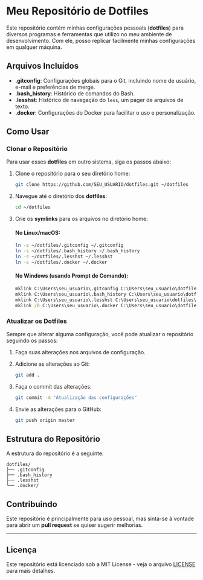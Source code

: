 
# Meu Repositório de Dotfiles

Este repositório contém minhas configurações pessoais (**dotfiles**) para diversos programas e ferramentas que utilizo no meu ambiente de desenvolvimento. Com ele, posso replicar facilmente minhas configurações em qualquer máquina.

## Arquivos Incluídos

- **.gitconfig**: Configurações globais para o Git, incluindo nome de usuário, e-mail e preferências de merge.
- **.bash_history**: Histórico de comandos do Bash.
- **.lesshst**: Histórico de navegação do `less`, um pager de arquivos de texto.
- **.docker**: Configurações do Docker para facilitar o uso e personalização.

## Como Usar

### Clonar o Repositório

Para usar esses **dotfiles** em outro sistema, siga os passos abaixo:

1. Clone o repositório para o seu diretório home:

   ```bash
   git clone https://github.com/SEU_USUARIO/dotfiles.git ~/dotfiles
   ```

2. Navegue até o diretório dos **dotfiles**:

   ```bash
   cd ~/dotfiles
   ```

3. Crie os **symlinks** para os arquivos no diretório home:

   #### No Linux/macOS:
   ```bash
   ln -s ~/dotfiles/.gitconfig ~/.gitconfig
   ln -s ~/dotfiles/.bash_history ~/.bash_history
   ln -s ~/dotfiles/.lesshst ~/.lesshst
   ln -s ~/dotfiles/.docker ~/.docker
   ```

   #### No Windows (usando Prompt de Comando):
   ```cmd
   mklink C:\Users\seu_usuario\.gitconfig C:\Users\seu_usuario\dotfiles\.gitconfig
   mklink C:\Users\seu_usuario\.bash_history C:\Users\seu_usuario\dotfiles\.bash_history
   mklink C:\Users\seu_usuario\.lesshst C:\Users\seu_usuario\dotfiles\.lesshst
   mklink /D C:\Users\seu_usuario\.docker C:\Users\seu_usuario\dotfiles\.docker
   ```

### Atualizar os Dotfiles

Sempre que alterar alguma configuração, você pode atualizar o repositório seguindo os passos:

1. Faça suas alterações nos arquivos de configuração.
2. Adicione as alterações ao Git:

   ```bash
   git add .
   ```

3. Faça o commit das alterações:

   ```bash
   git commit -m "Atualização das configurações"
   ```

4. Envie as alterações para o GitHub:

   ```bash
   git push origin master
   ```

## Estrutura do Repositório

A estrutura do repositório é a seguinte:

```
dotfiles/
├── .gitconfig
├── .bash_history
├── .lesshst
└── .docker/
```

## Contribuindo

Este repositório é principalmente para uso pessoal, mas sinta-se à vontade para abrir um **pull request** se quiser sugerir melhorias.

---

## Licença

Este repositório está licenciado sob a MIT License - veja o arquivo [LICENSE](LICENSE) para mais detalhes.
